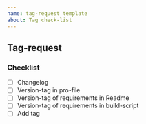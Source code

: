 ```yaml
---
name: tag-request template
about: Tag check-list
---
```


## Tag-request

### Checklist

- [ ] Changelog
- [ ] Version-tag in pro-file
- [ ] Version-tag of requirements in Readme
- [ ] Version-tag of requirements in build-script
- [ ] Add tag
